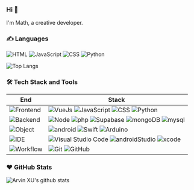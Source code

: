 ### Hi 👋

I'm Math, a creative developer.

### ✍️ Languages

![HTML](https://img.shields.io/badge/-HTML-E34F26?style=flat&logo=html5&logoColor=white) ![JavaScript](https://img.shields.io/badge/-JavaScript-C69D00?style=flat&logo=javascript&logoColor=white) ![CSS](https://img.shields.io/badge/-CSS-254bdd?style=flat&logo=css3) ![Python](https://img.shields.io/badge/-Python-2b5b83?style=flat&logo=python&logoColor=ffdf76)

![Top Langs](https://github-readme-stats.vercel.app/api/top-langs/?username=math-pixel&layout=compact)

### 🛠 Tech Stack and Tools

| End                                                                  | Stack                                                                                                                                                                                                                                                                                                                       |
| -------------------------------------------------------------------- | --------------------------------------------------------------------------------------------------------------------------------------------------------------------------------------------------------------------------------------------------------------------------------------------------------------------------- |
| ![Frontend](https://img.shields.io/badge/-Frontend-03045E?style=flat) | ![VueJs](https://img.shields.io/badge/Vue.js-03045E?style=flat&logo=vuedotjs&logoColor=white)  ![JavaScript](https://img.shields.io/badge/-JavaScript-03045E?style=flat&logo=javascript&logoColor=white) ![CSS](https://img.shields.io/badge/-CSS-03045E?style=flat&logo=css3) ![Python](https://img.shields.io/badge/-Python-03045E?style=flat&logo=python&logoColor=white)  |
| ![Backend](https://img.shields.io/badge/-Backend-023E8A?style=flat)   | ![Node](https://img.shields.io/badge/-Node-023E8A?style=flat&logo=node.js&logoColor=white) ![php](https://shields.io/badge/PHP-023E8A?logo=php&style=flat&logoColor=white) ![Supabase](https://img.shields.io/badge/Supabase-023E8A?style=flat&logo=supabase&logoColor=white) ![mongoDB](https://img.shields.io/badge/-mongoDB-023E8A?style=flat&logo=mongodb&logoColor=white) ![mysql](https://shields.io/badge/MySQL-023E8A?logo=mysql&style=flat&logoColor=white)                                                                                     | 
![Object](https://img.shields.io/badge/-Object-0077B6?style=flat) | ![android](https://img.shields.io/badge/-Android-0077B6?style=flat&logo=android&logoColor=white)  ![Swift](https://img.shields.io/badge/-Swift-0077B6?style=flat&logo=swift&logoColor=white) ![Arduino](https://img.shields.io/badge/-arduino-blue?style=flat&logo=arduino&logoColor=white)
|![IDE](https://img.shields.io/badge/-IDE-0096C7?style=flat)           |![Visual Studio Code](https://img.shields.io/badge/-VS_Code-0096C7?style=flat&logo=Visual-Studio-Code) ![androidStudio](https://img.shields.io/badge/-Android_Studio-0096C7?style=flat&logo=android-studio&logoColor=white) ![xcode](https://img.shields.io/badge/-Xcode-0096C7?style=flat&logo=xcode&logoColor=white)  |
| ![Workflow](https://img.shields.io/badge/-Ohter-00B4D8?style=flat)           | ![Git](https://img.shields.io/badge/-Git-00B4D8?style=flat&logo=git&logoColor=white) ![GitHub](https://img.shields.io/badge/-GitHub-00B4D8?style=flat&logo=github&logoColor=white)                                                                                             |

[gitHub-action]: https://img.shields.io/badge/-GitHub_Actions-black?style=flat&logo=github
[gitmoji]: https://img.shields.io/badge/-😉_Gitmoji_Commit_Workflow-black?style=flat
[gcw]: https://github.com/arvinxx/gitmoji-commit-workflow

### ❤️ GitHub Stats

![Arvin XU's github stats](https://github-readme-stats.vercel.app/api?username=math-pixel&show_icons=true)
